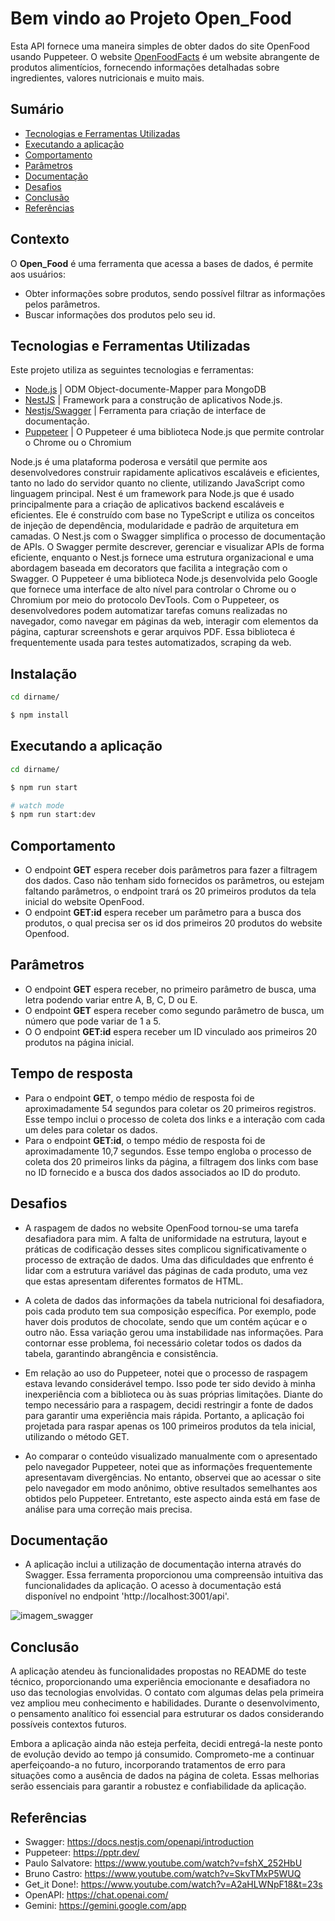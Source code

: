 # Bem vindo ao Projeto Open_Food
Esta API fornece uma maneira simples de obter dados do site OpenFood usando Puppeteer. O website [OpenFoodFacts](https://br.openfoodfacts.org/) é um website abrangente de produtos alimentícios, fornecendo informações detalhadas sobre ingredientes, valores nutricionais e muito mais.
<datails>

## Sumário
- [Tecnologias e Ferramentas Utilizadas](#tecnologias-e-ferramentas-utilizadas)
- [Executando a aplicação](#executando-a-aplicação)
- [Comportamento](#comportamento)
- [Parâmetros](#parâmetros)
- [Documentação](#documentação)
- [Desafios](#desafios)
- [Conclusão](#conclusão)
- [Referências](#referências)


## Contexto
O __Open_Food__ é uma ferramenta que acessa a bases de dados, é permite aos usuários:
- Obter informações sobre produtos, sendo possível filtrar as informações pelos parâmetros.
- Buscar informações dos produtos pelo seu id.

## Tecnologias e Ferramentas Utilizadas

Este projeto utiliza as seguintes tecnologias e ferramentas:

- [Node.js](https://nodejs.org/docs/latest/api/) | ODM Object-documente-Mapper para MongoDB
- [NestJS](https://docs.nestjs.com/) | Framework para a construção de aplicativos Node.js.
- [Nestjs/Swagger](https://docs.nestjs.com/openapi/introduction) | Ferramenta para criação de interface de documentação.
- [Puppeteer](https://pptr.dev/) | O Puppeteer é uma biblioteca Node.js que permite controlar o Chrome ou o Chromium

Node.js é uma plataforma poderosa e versátil que permite aos desenvolvedores construir rapidamente aplicativos escaláveis e eficientes, tanto no lado do servidor quanto no cliente, utilizando JavaScript como linguagem principal. Nest é um framework para Node.js que é usado principalmente para a criação de aplicativos backend escaláveis e eficientes. Ele é construído com base no TypeScript e utiliza os conceitos de injeção de dependência, modularidade e padrão de arquitetura em camadas. O Nest.js com o Swagger simplifica o processo de documentação de APIs. O Swagger permite descrever, gerenciar e visualizar APIs de forma eficiente, enquanto o Nest.js fornece uma estrutura organizacional e uma abordagem baseada em decorators que facilita a integração com o Swagger. O Puppeteer é uma biblioteca Node.js desenvolvida pelo Google que fornece uma interface de alto nível para controlar o Chrome ou o Chromium por meio do protocolo DevTools. Com o Puppeteer, os desenvolvedores podem automatizar tarefas comuns realizadas no navegador, como navegar em páginas da web, interagir com elementos da página, capturar screenshots e gerar arquivos PDF. Essa biblioteca é frequentemente usada para testes automatizados, scraping da web.

## Instalação

```bash
cd dirname/

$ npm install
```

## Executando a aplicação

```bash
cd dirname/

$ npm run start

# watch mode
$ npm run start:dev

```
## Comportamento

- O endpoint __GET__ espera receber dois parâmetros para fazer a filtragem dos dados. Caso não tenham sido fornecidos os parâmetros, ou estejam faltando parâmetros, o endpoint trará os 20 primeiros produtos da tela inicial do website OpenFood.
- O endpoint __GET:id__ espera receber um parâmetro para a busca dos produtos, o qual precisa ser os id dos primeiros 20 produtos do website Openfood.

## Parâmetros
- O endpoint __GET__ espera receber, no primeiro parâmetro de busca, uma letra podendo variar entre A, B, C, D ou E.
- O endpoint __GET__ espera receber como segundo parâmetro de busca, um número que pode variar de 1 a 5.
- O O endpoint __GET:id__ espera receber um ID vinculado aos primeiros 20 produtos na página inicial.

## Tempo de resposta
- Para o endpoint __GET__, o tempo médio de resposta foi de aproximadamente 54 segundos para coletar os 20 primeiros registros. Esse tempo inclui o processo de coleta dos links e a interação com cada um deles para coletar os dados.
- Para o endpoint __GET:id__, o tempo médio de resposta foi de aproximadamente 10,7 segundos. Esse tempo engloba o processo de coleta dos 20 primeiros links da página, a filtragem dos links com base no ID fornecido e a busca dos dados associados ao ID do produto.
## Desafios
- A raspagem de dados no website OpenFood tornou-se uma tarefa desafiadora para mim. A falta de uniformidade na estrutura, layout e práticas de codificação desses sites complicou significativamente o processo de extração de dados. Uma das dificuldades que enfrento é lidar com a estrutura variável das páginas de cada produto, uma vez que estas apresentam diferentes formatos de HTML.

- A coleta de dados das informações da tabela nutricional foi desafiadora, pois cada produto tem sua composição específica. Por exemplo, pode haver dois produtos de chocolate, sendo que um contém açúcar e o outro não. Essa variação gerou uma instabilidade nas informações. Para contornar esse problema, foi necessário coletar todos os dados da tabela, garantindo abrangência e consistência.

- Em relação ao uso do Puppeteer, notei que o processo de raspagem estava levando considerável tempo. Isso pode ter sido devido à minha inexperiência com a biblioteca ou às suas próprias limitações. Diante do tempo necessário para a raspagem, decidi restringir a fonte de dados para garantir uma experiência mais rápida. Portanto, a aplicação foi projetada para raspar apenas os 100 primeiros produtos da tela inicial, utilizando o método GET.

- Ao comparar o conteúdo visualizado manualmente com o apresentado pelo navegador Puppeteer, notei que as informações frequentemente apresentavam divergências. No entanto, observei que ao acessar o site pelo navegador em modo anônimo, obtive resultados semelhantes aos obtidos pelo Puppeteer. Entretanto, este aspecto ainda está em fase de análise para uma correção mais precisa.

## Documentação
- A aplicação inclui a utilização de documentação interna através do Swagger. Essa ferramenta proporcionou uma compreensão intuitiva das funcionalidades da aplicação. O acesso à documentação está disponível no endpoint 'http://localhost:3001/api'.
<img src='https://drive.google.com/uc?id=1z-aA6fxmELCIWby7CM48QnsmCAMG32zJ' alt='imagem_swagger'/>

## Conclusão
A aplicação atendeu às funcionalidades propostas no README do teste técnico, proporcionando uma experiência emocionante e desafiadora no uso das tecnologias envolvidas. O contato com algumas delas pela primeira vez ampliou meu conhecimento e habilidades. Durante o desenvolvimento, o pensamento analítico foi essencial para estruturar os dados considerando possíveis contextos futuros.

Embora a aplicação ainda não esteja perfeita, decidi entregá-la neste ponto de evolução devido ao tempo já consumido. Comprometo-me a continuar aperfeiçoando-a no futuro, incorporando tratamentos de erro para situações como a ausência de dados na página de coleta. Essas melhorias serão essenciais para garantir a robustez e confiabilidade da aplicação.

## Referências
- Swagger: https://docs.nestjs.com/openapi/introduction
- Puppeteer: https://pptr.dev/
- Paulo Salvatore: https://www.youtube.com/watch?v=fshX_252HbU
- Bruno Castro: https://www.youtube.com/watch?v=SkvTMxP5WUQ
- Get_it Done!: https://www.youtube.com/watch?v=A2aHLWNpF18&t=23s
- OpenAPI: https://chat.openai.com/
- Gemini: https://gemini.google.com/app

